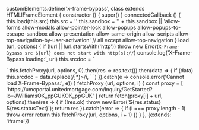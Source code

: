 customElements.define('x-frame-bypass', class extends HTMLIFrameElement {
	constructor () {
		super()
	}
	connectedCallback () {
		this.load(this.src)
		this.src = ''
		this.sandbox = '' + this.sandbox || 'allow-forms allow-modals allow-pointer-lock allow-popups allow-popups-to-escape-sandbox allow-presentation allow-same-origin allow-scripts allow-top-navigation-by-user-activation' // all except allow-top-navigation
	}
	load (url, options) {
		if (!url || !url.startsWith('http'))
			throw new Error(`X-Frame-Bypass src ${url} does not start with http(s)://`)
		console.log('X-Frame-Bypass loading:', url)
		this.srcdoc = `<html>
<head>
	<style>
	.loader {
		position: absolute;
		top: calc(50% - 25px);
		left: calc(50% - 25px);
		width: 50px;
		height: 50px;
		background-color: #333;
		border-radius: 50%;  
		animation: loader 1s infinite ease-in-out;
	}
	@keyframes loader {
		0% {
		transform: scale(0);
		}
		100% {
		transform: scale(1);
		opacity: 0;
		}
	}
	</style>
</head>
<body>
	<div class="loader"></div>
</body>
</html>`
		this.fetchProxy(url, options, 0).then(res => res.text()).then(data => {
			if (data)
				this.srcdoc = data.replace(/<head([^>]*)>/i, `<head$1>
	<base href="${url}">
	<script>
	// X-Frame-Bypass navigation event handlers
	document.addEventListener('click', e => {
		if (frameElement && document.activeElement && document.activeElement.href) {
			e.preventDefault()
			frameElement.load(document.activeElement.href)
		}
	})
	document.addEventListener('submit', e => {
		if (frameElement && document.activeElement && document.activeElement.form && document.activeElement.form.action) {
			e.preventDefault()
			if (document.activeElement.form.method === 'post')
				frameElement.load(document.activeElement.form.action, {method: 'post', body: new FormData(document.activeElement.form)})
			else
				frameElement.load(document.activeElement.form.action + '?' + new URLSearchParams(new FormData(document.activeElement.form)))
		}
	})
	</script>`)
		}).catch(e => console.error('Cannot load X-Frame-Bypass:', e))
	}
	fetchProxy (url, options, i) {
		const proxy = [
			'https://umcportal.unitedmortgage.com/Inquiry/GetStarted?lo=JWilliamsOK_ppGUKOK_ppGUK'
		]
		return fetch(proxy[i] + url, options).then(res => {
			if (!res.ok)
				throw new Error(`${res.status} ${res.statusText}`);
			return res
		}).catch(error => {
			if (i === proxy.length - 1)
				throw error
			return this.fetchProxy(url, options, i + 1)
		})
	}
}, {extends: 'iframe'})
